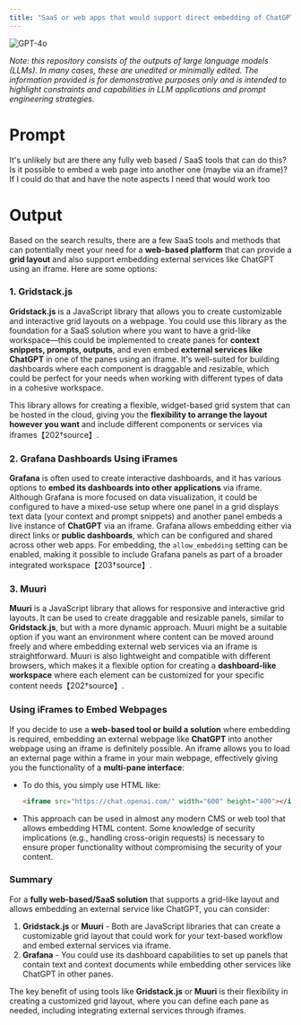 ```yaml
---
title: "SaaS or web apps that would support direct embedding of ChatGPT"
---
```

![GPT-4o](https://img.shields.io/badge/GPT--4o-3333FF?style=for-the-badge&logo=openai&logoColor=white)



*Note: this repository consists of the outputs of large language models (LLMs). In many cases, these are unedited or minimally edited. The information provided is for demonstrative purposes only and is intended to highlight constraints and capabilities in LLM applications and prompt engineering strategies.*


# Prompt

It's unlikely but are there any fully web based / SaaS tools that can do this? Is it possible to embed a web page into another one (maybe via an iframe)? If I could do that and have the note aspects I need that would work too

# Output

Based on the search results, there are a few SaaS tools and methods that can potentially meet your need for a **web-based platform** that can provide a **grid layout** and also support embedding external services like ChatGPT using an iframe. Here are some options:

### 1. **Gridstack.js**
**Gridstack.js** is a JavaScript library that allows you to create customizable and interactive grid layouts on a webpage. You could use this library as the foundation for a SaaS solution where you want to have a grid-like workspace—this could be implemented to create panes for **context snippets, prompts, outputs**, and even embed **external services like ChatGPT** in one of the panes using an iframe. It's well-suited for building dashboards where each component is draggable and resizable, which could be perfect for your needs when working with different types of data in a cohesive workspace.

This library allows for creating a flexible, widget-based grid system that can be hosted in the cloud, giving you the **flexibility to arrange the layout however you want** and include different components or services via iframes【202†source】.

### 2. **Grafana Dashboards Using iFrames**
**Grafana** is often used to create interactive dashboards, and it has various options to **embed its dashboards into other applications** via iframe. Although Grafana is more focused on data visualization, it could be configured to have a mixed-use setup where one panel in a grid displays text data (your context and prompt snippets) and another panel embeds a live instance of **ChatGPT** via an iframe. Grafana allows embedding either via direct links or **public dashboards**, which can be configured and shared across other web apps. For embedding, the `allow_embedding` setting can be enabled, making it possible to include Grafana panels as part of a broader integrated workspace【203†source】.

### 3. **Muuri**
**Muuri** is a JavaScript library that allows for responsive and interactive grid layouts. It can be used to create draggable and resizable panels, similar to **Gridstack.js**, but with a more dynamic approach. Muuri might be a suitable option if you want an environment where content can be moved around freely and where embedding external web services via an iframe is straightforward. Muuri is also lightweight and compatible with different browsers, which makes it a flexible option for creating a **dashboard-like workspace** where each element can be customized for your specific content needs【202†source】.

### Using iFrames to Embed Webpages
If you decide to use a **web-based tool or build a solution** where embedding is required, embedding an external webpage like **ChatGPT** into another webpage using an iframe is definitely possible. An iframe allows you to load an external page within a frame in your main webpage, effectively giving you the functionality of a **multi-pane interface**:

- To do this, you simply use HTML like:
  ```html
  <iframe src="https://chat.openai.com/" width="600" height="400"></iframe>
  ```
- This approach can be used in almost any modern CMS or web tool that allows embedding HTML content. Some knowledge of security implications (e.g., handling cross-origin requests) is necessary to ensure proper functionality without compromising the security of your content.

### Summary
For a **fully web-based/SaaS solution** that supports a grid-like layout and allows embedding an external service like ChatGPT, you can consider:

1. **Gridstack.js** or **Muuri** - Both are JavaScript libraries that can create a customizable grid layout that could work for your text-based workflow and embed external services via iframe.
2. **Grafana** - You could use its dashboard capabilities to set up panels that contain text and context documents while embedding other services like ChatGPT in other panes.

The key benefit of using tools like **Gridstack.js** or **Muuri** is their flexibility in creating a customized grid layout, where you can define each pane as needed, including integrating external services through iframes.